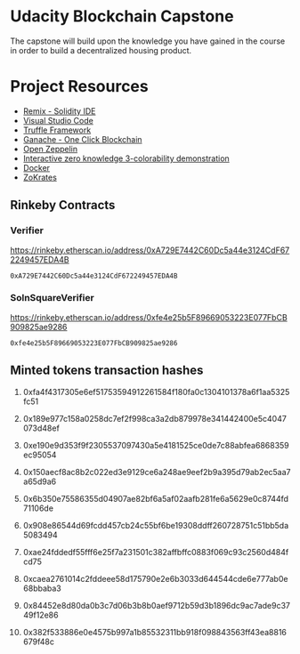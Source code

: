 # Udacity Blockchain Capstone

The capstone will build upon the knowledge you have gained in the course in order to build a decentralized housing product. 

# Project Resources

* [Remix - Solidity IDE](https://remix.ethereum.org/)
* [Visual Studio Code](https://code.visualstudio.com/)
* [Truffle Framework](https://truffleframework.com/)
* [Ganache - One Click Blockchain](https://truffleframework.com/ganache)
* [Open Zeppelin ](https://openzeppelin.org/)
* [Interactive zero knowledge 3-colorability demonstration](http://web.mit.edu/~ezyang/Public/graph/svg.html)
* [Docker](https://docs.docker.com/install/)
* [ZoKrates](https://github.com/Zokrates/ZoKrates)


## Rinkeby Contracts

### Verifier  
https://rinkeby.etherscan.io/address/0xA729E7442C60Dc5a44e3124CdF672249457EDA4B
```
0xA729E7442C60Dc5a44e3124CdF672249457EDA4B
```
### SolnSquareVerifier
https://rinkeby.etherscan.io/address/0xfe4e25b5F89669053223E077FbCB909825ae9286
```
0xfe4e25b5F89669053223E077FbCB909825ae9286
```


## Minted tokens transaction hashes

1. 0xfa4f4317305e6ef51753594912261584f180fa0c1304101378a6f1aa5325fc51

2. 0x189e977c158a0258dc7ef2f998ca3a2db879978e341442400e5c4047073d48ef

3. 0xe190e9d353f9f2305537097430a5e4181525ce0de7c88abfea6868359ec95054

4. 0x150aecf8ac8b2c022ed3e9129ce6a248ae9eef2b9a395d79ab2ec5aa7a65d9a6

5. 0x6b350e75586355d04907ae82bf6a5af02aafb281fe6a5629e0c8744fd71106de

6. 0x908e86544d69fcdd457cb24c55bf6be19308ddff260728751c51bb5da5083494

7. 0xae24fddedf55fff6e25f7a231501c382affbffc0883f069c93c2560d484fcd75

8. 0xcaea2761014c2fddeee58d175790e2e6b3033d644544cde6e777ab0e68bbaba3

9. 0x84452e8d80da0b3c7d06b3b8b0aef9712b59d3b1896dc9ac7ade9c3749f12e86

10. 0x382f533886e0e4575b997a1b85532311bb918f098843563ff43ea8816679f48c